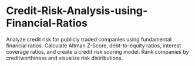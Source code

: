 # Credit-Risk-Analysis-using-Financial-Ratios
Analyze credit risk for publicly traded companies using fundamental financial ratios. Calculate Altman Z-Score, debt-to-equity ratios, interest coverage ratios, and create a credit risk scoring model. Rank companies by creditworthiness and visualize risk distributions.
